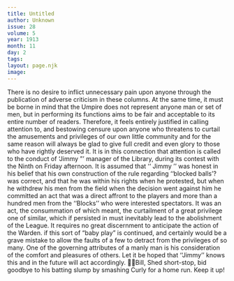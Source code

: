 ```yaml
---
title: Untitled
author: Unknown
issue: 28
volume: 5
year: 1913
month: 11
day: 2
tags:
layout: page.njk
image:
---
```

There is no desire to inflict unnecessary pain upon anyone through the publication of adverse criticism in these columns. At the same time, it must be borne in mind that the Umpire does not represent anyone man or set of men, but in performing its functions aims to be fair and acceptable to its entire number of readers. Therefore, it feels entirely justified in calling attention to, and bestowing censure upon anyone who threatens to curtail the amusements and privileges of our own little community and for the same reason will always be glad to give full credit and even glory to those who have rightly deserved it. It is in this connection that attention is called to the conduct of ‘Jimmy ”’ manager of the Library, during its contest with the Ninth on Friday afternoon. It is assumed that ‘‘ Jimmy ’’ was honest in his belief that his own construction of the rule regarding ‘‘blocked balls’? was correct, and that he was within his rights when he protested, but when he withdrew his men from the field when the decision went against him he committed an act that was a direct affront to the players and more than a hundred men from the ‘‘Blocks’’ who were interested spectators. It was an act, the consummation of which meant, the curtailment of a great privilege one of similar, which if persisted in must inevitably lead to the abolishment of the League. It requires no great discernment to anticipate the action of the Warden. if this sort of “baby play” is continued, and certainly would be a grave mistake to allow the faults of a few to detract from the privileges of so many. One of the governing attributes of a manly man is his consideration of the comfort and pleasures of others. Let it be hoped that ‘‘Jimmy’’ knows this and in the future will act accordingly. Bill, Shed short-stop, bid goodbye to his batting slump by smashing Curly for a home run. Keep it up! 
